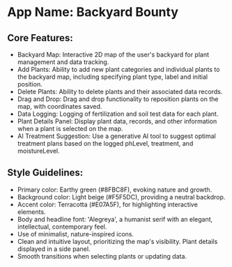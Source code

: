 # **App Name**: Backyard Bounty

## Core Features:

- Backyard Map: Interactive 2D map of the user's backyard for plant management and data tracking.
- Add Plants: Ability to add new plant categories and individual plants to the backyard map, including specifying plant type, label and initial position.
- Delete Plants: Ability to delete plants and their associated data records.
- Drag and Drop: Drag and drop functionality to reposition plants on the map, with coordinates saved.
- Data Logging: Logging of fertilization and soil test data for each plant.
- Plant Details Panel: Display plant data, records, and other information when a plant is selected on the map.
- AI Treatment Suggestion: Use a generative AI tool to suggest optimal treatment plans based on the logged phLevel, treatment, and moistureLevel.

## Style Guidelines:

- Primary color: Earthy green (#8FBC8F), evoking nature and growth.
- Background color: Light beige (#F5F5DC), providing a neutral backdrop.
- Accent color: Terracotta (#E07A5F), for highlighting interactive elements.
- Body and headline font: 'Alegreya', a humanist serif with an elegant, intellectual, contemporary feel.
- Use of minimalist, nature-inspired icons.
- Clean and intuitive layout, prioritizing the map's visibility. Plant details displayed in a side panel.
- Smooth transitions when selecting plants or updating data.